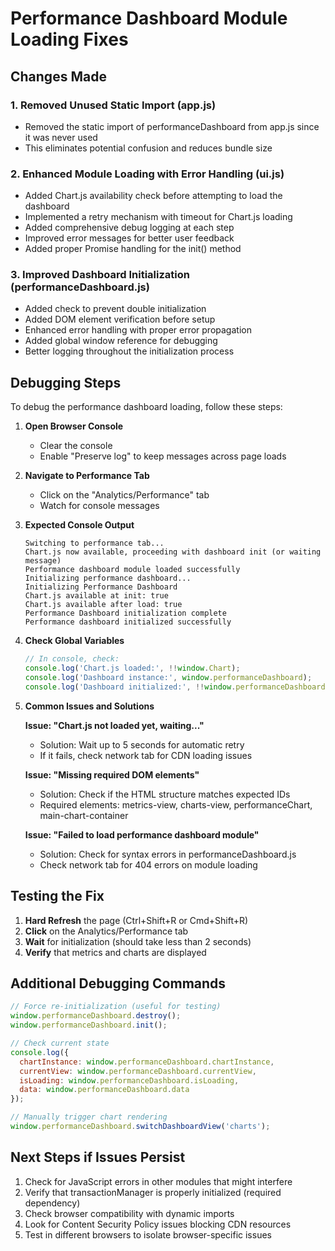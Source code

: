 # Performance Dashboard Module Loading Fixes

## Changes Made

### 1. Removed Unused Static Import (app.js)
- Removed the static import of performanceDashboard from app.js since it was never used
- This eliminates potential confusion and reduces bundle size

### 2. Enhanced Module Loading with Error Handling (ui.js)
- Added Chart.js availability check before attempting to load the dashboard
- Implemented a retry mechanism with timeout for Chart.js loading
- Added comprehensive debug logging at each step
- Improved error messages for better user feedback
- Added proper Promise handling for the init() method

### 3. Improved Dashboard Initialization (performanceDashboard.js)
- Added check to prevent double initialization
- Added DOM element verification before setup
- Enhanced error handling with proper error propagation
- Added global window reference for debugging
- Better logging throughout the initialization process

## Debugging Steps

To debug the performance dashboard loading, follow these steps:

1. **Open Browser Console**
   - Clear the console
   - Enable "Preserve log" to keep messages across page loads

2. **Navigate to Performance Tab**
   - Click on the "Analytics/Performance" tab
   - Watch for console messages

3. **Expected Console Output**
   ```
   Switching to performance tab...
   Chart.js now available, proceeding with dashboard init (or waiting message)
   Performance dashboard module loaded successfully
   Initializing performance dashboard...
   Initializing Performance Dashboard
   Chart.js available at init: true
   Chart.js available after load: true
   Performance Dashboard initialization complete
   Performance dashboard initialized successfully
   ```

4. **Check Global Variables**
   ```javascript
   // In console, check:
   console.log('Chart.js loaded:', !!window.Chart);
   console.log('Dashboard instance:', window.performanceDashboard);
   console.log('Dashboard initialized:', !!window.performanceDashboard.refreshInterval);
   ```

5. **Common Issues and Solutions**

   **Issue: "Chart.js not loaded yet, waiting..."**
   - Solution: Wait up to 5 seconds for automatic retry
   - If it fails, check network tab for CDN loading issues

   **Issue: "Missing required DOM elements"**
   - Solution: Check if the HTML structure matches expected IDs
   - Required elements: metrics-view, charts-view, performanceChart, main-chart-container

   **Issue: "Failed to load performance dashboard module"**
   - Solution: Check for syntax errors in performanceDashboard.js
   - Check network tab for 404 errors on module loading

## Testing the Fix

1. **Hard Refresh** the page (Ctrl+Shift+R or Cmd+Shift+R)
2. **Click** on the Analytics/Performance tab
3. **Wait** for initialization (should take less than 2 seconds)
4. **Verify** that metrics and charts are displayed

## Additional Debugging Commands

```javascript
// Force re-initialization (useful for testing)
window.performanceDashboard.destroy();
window.performanceDashboard.init();

// Check current state
console.log({
  chartInstance: window.performanceDashboard.chartInstance,
  currentView: window.performanceDashboard.currentView,
  isLoading: window.performanceDashboard.isLoading,
  data: window.performanceDashboard.data
});

// Manually trigger chart rendering
window.performanceDashboard.switchDashboardView('charts');
```

## Next Steps if Issues Persist

1. Check for JavaScript errors in other modules that might interfere
2. Verify that transactionManager is properly initialized (required dependency)
3. Check browser compatibility with dynamic imports
4. Look for Content Security Policy issues blocking CDN resources
5. Test in different browsers to isolate browser-specific issues